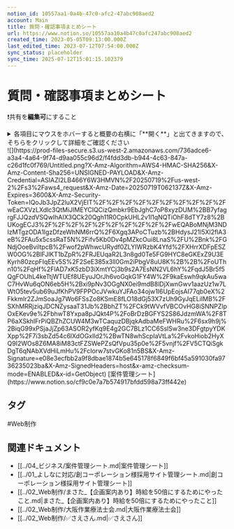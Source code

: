 ```yaml
---
notion_id: 10557aa1-0a4b-47c0-afc2-47abc908aed2
account: Main
title: 質問・確認事項まとめシート
url: https://www.notion.so/10557aa10a4b47c0afc247abc908aed2
created_time: 2023-05-05T09:13:00.000Z
last_edited_time: 2023-07-12T07:54:00.000Z
sync_status: placeholder
sync_time: 2025-07-12T15:01:15.102379
---
```

# 質問・確認事項まとめシート

❗️共有を**編集可**にすること
<details>
<summary>各項目にマウスをホバーすると概要の右横に「**開く**」と出てきますので、そちらをクリックして詳細をご確認ください</summary>
</details>
  ![](https://prod-files-secure.s3.us-west-2.amazonaws.com/736adce6-a3a4-4a64-9f74-d9aa055c96d2/f4fdd3db-b944-4c63-847a-c26d1fc0f769/Untitled.png?X-Amz-Algorithm=AWS4-HMAC-SHA256&X-Amz-Content-Sha256=UNSIGNED-PAYLOAD&X-Amz-Credential=ASIAZI2LB466Y6W3HMVN%2F20250719%2Fus-west-2%2Fs3%2Faws4_request&X-Amz-Date=20250719T062137Z&X-Amz-Expires=3600&X-Amz-Security-Token=IQoJb3JpZ2luX2VjEIT%2F%2F%2F%2F%2F%2F%2F%2F%2F%2FwEaCXVzLXdlc3QtMiJIMEYCIQCizQmbkr9EbJghC7oP8xyzDUM%2BB7yfagrgFJJQzdVSQwIhAIX3QCk20Qgh11R0CpkUHL2v1l1qNQTiOhF8dTY7z8%2BUKogECJ3%2F%2F%2F%2F%2F%2F%2F%2F%2F%2FwEQABoMNjM3NDIzMTgzODA1IgzDfzeWhNM6rrQ%2F6Xgq3APoCTuzb%2BHdysJ21l5Xl2flA3eB%2FAu5x5cssRaT5N%2Fifv5Kb0Dv4pMZkcOui8LnaS%2FU%2Bnk%2FGNdjOoeBviltpcB%2Fwof2pWhwcURydf0ZLYIWRzbK4Yfd%2FXHrrXDFpESZW0OG%2BlFJlKT1bZpR%2FRJEUqaR2L3n8gd0Te5FG9HYC8eGKExZ9U3EKyrh80zcpFIqEEv5S%2F2SeE385x3ll0Gm2iPbgV8uU8K%2B%2B%2FoUThn10%2FqHf%2FlAD7xK5zbD3iXmtYCj3b9s2A7EsNN2VL6hY%2FqdJ5Br5f5QgFOUhL4keTtjWTUEf8UEyuJOrJh6voGqkG1FY4W%2F9kaEswh9qkAu5waC7HvWu6qON6eb5H%2Bxi9pNv3OGgNX0ei9mdB8lDjXwnGwv1aazUz1w7LWtO5tev5ub69uJfKhPV9FPPOcJVwkuYJFAo34ojw1I6UpEojsAI77qb0eX%2FkkmIr2ZJmSoaJg7Wo6FSsZo8KSmE8fLO18dGj53X7zUh9GyJqELiIMB%2FSXhMRRjziqJDCNZysaaT31Jb%2BbhZT%2FCk9tWVvfVBCOvHG8iSNNPZlpOxEKev9e%2FbhwT8Yxpa8pJQkt4P%2FoBrDzBGFYS2S86JdzmWA%2F8TP6aXSkhIFrPiQBZhZCUW4M3wTCaquzDBjqkAdbaMeFWHRu%2F6sx9h9j%2BiqG99xPSjaJjZp63ASOR2yfKq9E4g2GC7BLz1CC6SslSw3ne3DFgtpyYDKXpp%2F7i3sbZd54c6lXdOGxlld2%2BwTN8whScpIaVtLa%2FvkoHiob2HyXQ9I2WOs8Z6MA8iM83ctFZSWePZsQfVpu35p0e%2F5vnjf%2FV5CTQiSgkDgT6qNAbXVdHiLmHu%2FcIorw7stvGKo81n5BS&X-Amz-Signature=e08e3ecfbb2a9f8dbae1874b5e645178f6849f6bf45a591030fa9736235023ba&X-Amz-SignedHeaders=host&x-amz-checksum-mode=ENABLED&x-id=GetObject)
[案件管理シート](https://www.notion.so/cf9c0e7a7b574917bfdd598a73ff442e) 

## タグ

#Web制作 

## 関連ドキュメント

- [[../04_ビジネス/案件管理シート.md|案件管理シート]]
- [[../01_よしなに対応/創コーポレーション様採用サイト管理シート.md|創コーポレーション様採用サイト管理シート]]
- [[../02_Web制作/まさた_【企画案内あり】時給を50倍にするためにやったこと.md|まさた_【企画案内あり】時給を50倍にするためにやったこと]]
- [[../02_Web制作/大阪作業療法士会.md|大阪作業療法士会]]
- [[../02_Web制作/✅さえさん.md|✅さえさん]]
